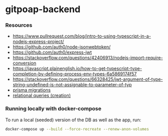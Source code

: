 # gitpoap-backend

### Resources

* https://www.pullrequest.com/blog/intro-to-using-typescript-in-a-nodejs-express-project/
* https://github.com/auth0/node-jsonwebtoken/
* https://github.com/auth0/express-jwt
* https://stackoverflow.com/questions/42406913/nodejs-import-require-conversion
* https://javascript.plainenglish.io/how-to-get-typescript-type-completion-by-defining-process-env-types-6a5869174f57
* https://stackoverflow.com/questions/66328425/jwt-argument-of-type-string-undefined-is-not-assignable-to-parameter-of-typ
* [prisma migrations](https://www.prisma.io/docs/concepts/components/prisma-migrate)
* [relational queries (creation)](https://www.prisma.io/docs/concepts/components/prisma-client/relation-queries#create-a-related-record)

### Running locally with docker-compose

To run a local (seeded) version of the DB as well as the app, run:
```sh
docker-compose up --build --force-recreate --renew-anon-volumes
```
